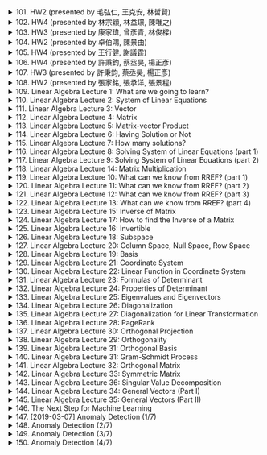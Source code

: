 <details>
<summary>101. HW2 (presented by 毛弘仁, 王克安, 林哲賢)</summary><br>

<a href="https://www.youtube.com/watch?v=It7qtXah9YU" target="_blank">
    <img src="https://img.youtube.com/vi/It7qtXah9YU/maxresdefault.jpg" 
        alt="[Youtube]" width="200">
</a>


</details>

<details>
<summary>102. HW4 (presented by 林宗穎, 林益璟, 陳唯之)</summary><br>

<a href="https://www.youtube.com/watch?v=fs7fNqEqwnE" target="_blank">
    <img src="https://img.youtube.com/vi/fs7fNqEqwnE/maxresdefault.jpg" 
        alt="[Youtube]" width="200">
</a>


</details>

<details>
<summary>103. HW3 (presented by 康家瑋, 曾彥青, 林俊樑)</summary><br>

<a href="https://www.youtube.com/watch?v=R0LP4HelkIc" target="_blank">
    <img src="https://img.youtube.com/vi/R0LP4HelkIc/maxresdefault.jpg" 
        alt="[Youtube]" width="200">
</a>


</details>

<details>
<summary>104. HW2 (presented by 卓伯鴻, 陳景由)</summary><br>

<a href="https://www.youtube.com/watch?v=n6rcXu9R23s" target="_blank">
    <img src="https://img.youtube.com/vi/n6rcXu9R23s/maxresdefault.jpg" 
        alt="[Youtube]" width="200">
</a>


</details>

<details>
<summary>105. HW4 (presented by 王行健, 謝議霆)</summary><br>

<a href="https://www.youtube.com/watch?v=Q3xi_stxlUY" target="_blank">
    <img src="https://img.youtube.com/vi/Q3xi_stxlUY/maxresdefault.jpg" 
        alt="[Youtube]" width="200">
</a>


</details>

<details>
<summary>106. HW4 (presented by 許秉鈞, 蔡丞昊, 楊正彥)</summary><br>

<a href="https://www.youtube.com/watch?v=N5wfwAnVZlk" target="_blank">
    <img src="https://img.youtube.com/vi/N5wfwAnVZlk/maxresdefault.jpg" 
        alt="[Youtube]" width="200">
</a>


</details>

<details>
<summary>107. HW3 (presented by 許秉鈞, 蔡丞昊, 楊正彥)</summary><br>

<a href="https://www.youtube.com/watch?v=Rd63BhmLr-M" target="_blank">
    <img src="https://img.youtube.com/vi/Rd63BhmLr-M/maxresdefault.jpg" 
        alt="[Youtube]" width="200">
</a>


</details>

<details>
<summary>108. HW2 (presented by 張家銘, 張承洋, 張景程)</summary><br>

<a href="https://www.youtube.com/watch?v=oITx1yP2hxE" target="_blank">
    <img src="https://img.youtube.com/vi/oITx1yP2hxE/maxresdefault.jpg" 
        alt="[Youtube]" width="200">
</a>


</details>

<details>
<summary>109. Linear Algebra Lecture 1: What are we going to learn?</summary><br>

<a href="https://www.youtube.com/watch?v=uUrt8xgdMbs" target="_blank">
    <img src="https://img.youtube.com/vi/uUrt8xgdMbs/maxresdefault.jpg" 
        alt="[Youtube]" width="200">
</a>


</details>

<details>
<summary>110. Linear Algebra Lecture 2: System of Linear Equations</summary><br>

<a href="https://www.youtube.com/watch?v=ZexDYHpmID8" target="_blank">
    <img src="https://img.youtube.com/vi/ZexDYHpmID8/maxresdefault.jpg" 
        alt="[Youtube]" width="200">
</a>


</details>

<details>
<summary>111. Linear Algebra Lecture 3: Vector</summary><br>

<a href="https://www.youtube.com/watch?v=tpNFMU7KsEU" target="_blank">
    <img src="https://img.youtube.com/vi/tpNFMU7KsEU/maxresdefault.jpg" 
        alt="[Youtube]" width="200">
</a>


</details>

<details>
<summary>112. Linear Algebra Lecture 4: Matrix</summary><br>

<a href="https://www.youtube.com/watch?v=FInagysEI0o" target="_blank">
    <img src="https://img.youtube.com/vi/FInagysEI0o/maxresdefault.jpg" 
        alt="[Youtube]" width="200">
</a>


</details>

<details>
<summary>113. Linear Algebra Lecture 5: Matrix-vector Product</summary><br>

<a href="https://www.youtube.com/watch?v=K2zzvo28X0g" target="_blank">
    <img src="https://img.youtube.com/vi/K2zzvo28X0g/maxresdefault.jpg" 
        alt="[Youtube]" width="200">
</a>


</details>

<details>
<summary>114. Linear Algebra Lecture 6: Having Solution or Not</summary><br>

<a href="https://www.youtube.com/watch?v=-E67rZSjTNI" target="_blank">
    <img src="https://img.youtube.com/vi/-E67rZSjTNI/maxresdefault.jpg" 
        alt="[Youtube]" width="200">
</a>


</details>

<details>
<summary>115. Linear Algebra Lecture 7: How many solutions?</summary><br>

<a href="https://www.youtube.com/watch?v=34HlThINCsc" target="_blank">
    <img src="https://img.youtube.com/vi/34HlThINCsc/maxresdefault.jpg" 
        alt="[Youtube]" width="200">
</a>


</details>

<details>
<summary>116. Linear Algebra Lecture 8: Solving System of Linear Equations (part 1)</summary><br>

<a href="https://www.youtube.com/watch?v=zuTH1WdREkY" target="_blank">
    <img src="https://img.youtube.com/vi/zuTH1WdREkY/maxresdefault.jpg" 
        alt="[Youtube]" width="200">
</a>


</details>

<details>
<summary>117. Linear Algebra Lecture 9: Solving System of Linear Equations (part 2)</summary><br>

<a href="https://www.youtube.com/watch?v=YzAg9l9FO7Y" target="_blank">
    <img src="https://img.youtube.com/vi/YzAg9l9FO7Y/maxresdefault.jpg" 
        alt="[Youtube]" width="200">
</a>


</details>

<details>
<summary>118. Linear Algebra Lecture 14: Matrix Multiplication</summary><br>

<a href="https://www.youtube.com/watch?v=yO8lDzf4jMs" target="_blank">
    <img src="https://img.youtube.com/vi/yO8lDzf4jMs/maxresdefault.jpg" 
        alt="[Youtube]" width="200">
</a>


</details>

<details>
<summary>119. Linear Algebra Lecture 10: What can we know from RREF? (part 1)</summary><br>

<a href="https://www.youtube.com/watch?v=ObibwhRY8xc" target="_blank">
    <img src="https://img.youtube.com/vi/ObibwhRY8xc/maxresdefault.jpg" 
        alt="[Youtube]" width="200">
</a>


</details>

<details>
<summary>120. Linear Algebra Lecture 11: What can we know from RREF? (part 2)</summary><br>

<a href="https://www.youtube.com/watch?v=G-afSDZgEVI" target="_blank">
    <img src="https://img.youtube.com/vi/G-afSDZgEVI/maxresdefault.jpg" 
        alt="[Youtube]" width="200">
</a>


</details>

<details>
<summary>121. Linear Algebra Lecture 12: What can we know from RREF? (part 3)</summary><br>

<a href="https://www.youtube.com/watch?v=UaBRpTMX98c" target="_blank">
    <img src="https://img.youtube.com/vi/UaBRpTMX98c/maxresdefault.jpg" 
        alt="[Youtube]" width="200">
</a>


</details>

<details>
<summary>122. Linear Algebra Lecture 13: What can we know from RREF? (part 4)</summary><br>

<a href="https://www.youtube.com/watch?v=mSMh27SxKbM" target="_blank">
    <img src="https://img.youtube.com/vi/mSMh27SxKbM/maxresdefault.jpg" 
        alt="[Youtube]" width="200">
</a>


</details>

<details>
<summary>123. Linear Algebra Lecture 15: Inverse of Matrix</summary><br>

<a href="https://www.youtube.com/watch?v=fOK-bLERPUM" target="_blank">
    <img src="https://img.youtube.com/vi/fOK-bLERPUM/maxresdefault.jpg" 
        alt="[Youtube]" width="200">
</a>


</details>

<details>
<summary>124. Linear Algebra Lecture 17: How to find the Inverse of a Matrix</summary><br>

<a href="https://www.youtube.com/watch?v=vV2ff0xFPbw" target="_blank">
    <img src="https://img.youtube.com/vi/vV2ff0xFPbw/maxresdefault.jpg" 
        alt="[Youtube]" width="200">
</a>


</details>

<details>
<summary>125. Linear Algebra Lecture 16: Invertible</summary><br>

<a href="https://www.youtube.com/watch?v=d43mGvCnuBU" target="_blank">
    <img src="https://img.youtube.com/vi/d43mGvCnuBU/maxresdefault.jpg" 
        alt="[Youtube]" width="200">
</a>


</details>

<details>
<summary>126. Linear Algebra Lecture 18: Subspace</summary><br>

<a href="https://www.youtube.com/watch?v=pXtXnY2b2-E" target="_blank">
    <img src="https://img.youtube.com/vi/pXtXnY2b2-E/maxresdefault.jpg" 
        alt="[Youtube]" width="200">
</a>


</details>

<details>
<summary>127. Linear Algebra Lecture 20: Column Space, Null Space, Row Space</summary><br>

<a href="https://www.youtube.com/watch?v=aW0JVmpIxas" target="_blank">
    <img src="https://img.youtube.com/vi/aW0JVmpIxas/maxresdefault.jpg" 
        alt="[Youtube]" width="200">
</a>


</details>

<details>
<summary>128. Linear Algebra Lecture 19: Basis</summary><br>

<a href="https://www.youtube.com/watch?v=GB48DyvC14o" target="_blank">
    <img src="https://img.youtube.com/vi/GB48DyvC14o/maxresdefault.jpg" 
        alt="[Youtube]" width="200">
</a>


</details>

<details>
<summary>129. Linear Algebra Lecture 21: Coordinate System</summary><br>

<a href="https://www.youtube.com/watch?v=im3kTm9jGEM" target="_blank">
    <img src="https://img.youtube.com/vi/im3kTm9jGEM/maxresdefault.jpg" 
        alt="[Youtube]" width="200">
</a>


</details>

<details>
<summary>130. Linear Algebra Lecture 22: Linear Function in Coordinate System</summary><br>

<a href="https://www.youtube.com/watch?v=IrAdVhE6VqI" target="_blank">
    <img src="https://img.youtube.com/vi/IrAdVhE6VqI/maxresdefault.jpg" 
        alt="[Youtube]" width="200">
</a>


</details>

<details>
<summary>131. Linear Algebra Lecture 23: Formulas of Determinant</summary><br>

<a href="https://www.youtube.com/watch?v=7fXtSUrKND0" target="_blank">
    <img src="https://img.youtube.com/vi/7fXtSUrKND0/maxresdefault.jpg" 
        alt="[Youtube]" width="200">
</a>


</details>

<details>
<summary>132. Linear Algebra Lecture 24: Properties of Determinant</summary><br>

<a href="https://www.youtube.com/watch?v=005nG8ZZVDE" target="_blank">
    <img src="https://img.youtube.com/vi/005nG8ZZVDE/maxresdefault.jpg" 
        alt="[Youtube]" width="200">
</a>


</details>

<details>
<summary>133. Linear Algebra Lecture 25: Eigenvalues and Eigenvectors</summary><br>

<a href="https://www.youtube.com/watch?v=1RyHRIP8QGg" target="_blank">
    <img src="https://img.youtube.com/vi/1RyHRIP8QGg/maxresdefault.jpg" 
        alt="[Youtube]" width="200">
</a>


</details>

<details>
<summary>134. Linear Algebra Lecture 26: Diagonalization</summary><br>

<a href="https://www.youtube.com/watch?v=TsB5_BiMFoo" target="_blank">
    <img src="https://img.youtube.com/vi/TsB5_BiMFoo/maxresdefault.jpg" 
        alt="[Youtube]" width="200">
</a>


</details>

<details>
<summary>135. Linear Algebra Lecture 27: Diagonalization for Linear Transformation</summary><br>

<a href="https://www.youtube.com/watch?v=L7Y8wB3xzEc" target="_blank">
    <img src="https://img.youtube.com/vi/L7Y8wB3xzEc/maxresdefault.jpg" 
        alt="[Youtube]" width="200">
</a>


</details>

<details>
<summary>136. Linear Algebra Lecture 28: PageRank</summary><br>

<a href="https://www.youtube.com/watch?v=pSg9TG_U_fY" target="_blank">
    <img src="https://img.youtube.com/vi/pSg9TG_U_fY/maxresdefault.jpg" 
        alt="[Youtube]" width="200">
</a>


</details>

<details>
<summary>137. Linear Algebra Lecture 30: Orthogonal Projection</summary><br>

<a href="https://www.youtube.com/watch?v=6WJikUaKKNo" target="_blank">
    <img src="https://img.youtube.com/vi/6WJikUaKKNo/maxresdefault.jpg" 
        alt="[Youtube]" width="200">
</a>


</details>

<details>
<summary>138. Linear Algebra Lecture 29: Orthogonality</summary><br>

<a href="https://www.youtube.com/watch?v=hxI7stenqaw" target="_blank">
    <img src="https://img.youtube.com/vi/hxI7stenqaw/maxresdefault.jpg" 
        alt="[Youtube]" width="200">
</a>


</details>

<details>
<summary>139. Linear Algebra Lecture 31: Orthogonal Basis</summary><br>

<a href="https://www.youtube.com/watch?v=98-0Q1ed3sM" target="_blank">
    <img src="https://img.youtube.com/vi/98-0Q1ed3sM/maxresdefault.jpg" 
        alt="[Youtube]" width="200">
</a>


</details>

<details>
<summary>140. Linear Algebra Lecture 31: Gram-Schmidt Process</summary><br>

<a href="https://www.youtube.com/watch?v=PzqVLldlHTE" target="_blank">
    <img src="https://img.youtube.com/vi/PzqVLldlHTE/maxresdefault.jpg" 
        alt="[Youtube]" width="200">
</a>


</details>

<details>
<summary>141. Linear Algebra Lecture 32: Orthogonal Matrix</summary><br>

<a href="https://www.youtube.com/watch?v=TmDYxL7HV68" target="_blank">
    <img src="https://img.youtube.com/vi/TmDYxL7HV68/maxresdefault.jpg" 
        alt="[Youtube]" width="200">
</a>


</details>

<details>
<summary>142. Linear Algebra Lecture 33: Symmetric Matrix</summary><br>

<a href="https://www.youtube.com/watch?v=0ijUQ-RfN3I" target="_blank">
    <img src="https://img.youtube.com/vi/0ijUQ-RfN3I/maxresdefault.jpg" 
        alt="[Youtube]" width="200">
</a>


</details>

<details>
<summary>143. Linear Algebra Lecture 36: Singular Value Decomposition</summary><br>

<a href="https://www.youtube.com/watch?v=OEJ0wxxLO7M" target="_blank">
    <img src="https://img.youtube.com/vi/OEJ0wxxLO7M/maxresdefault.jpg" 
        alt="[Youtube]" width="200">
</a>


</details>

<details>
<summary>144. Linear Algebra Lecture 34: General Vectors (Part I)</summary><br>

<a href="https://www.youtube.com/watch?v=o4dPfMkz_lw" target="_blank">
    <img src="https://img.youtube.com/vi/o4dPfMkz_lw/maxresdefault.jpg" 
        alt="[Youtube]" width="200">
</a>


</details>

<details>
<summary>145. Linear Algebra Lecture 35: General Vectors (Part II)</summary><br>

<a href="https://www.youtube.com/watch?v=7E7ZzTJFeng" target="_blank">
    <img src="https://img.youtube.com/vi/7E7ZzTJFeng/maxresdefault.jpg" 
        alt="[Youtube]" width="200">
</a>


</details>

<details>
<summary>146. The Next Step for Machine Learning</summary><br>

<a href="https://www.youtube.com/watch?v=XnyM3-xtxHs" target="_blank">
    <img src="https://img.youtube.com/vi/XnyM3-xtxHs/maxresdefault.jpg" 
        alt="[Youtube]" width="200">
</a>


</details>

<details>
<summary>147. [2019-03-07] Anomaly Detection (1/7)</summary><br>

<a href="https://www.youtube.com/watch?v=gDp2LXGnVLQ" target="_blank">
    <img src="https://img.youtube.com/vi/gDp2LXGnVLQ/maxresdefault.jpg" 
        alt="[Youtube]" width="200">
</a>

# 文章重點整理

## 核心主題
- 引入異常偵測的概念及其在不同領域中的應用。
- 探討異常偵測作為一個獨立研究主題的重要性。

## 主要觀念
1. **異常偵測的定義**：
   - 異常偵測是一種用於識別數據中異常或不尋常模式的技術。
2. **異常偵測的應用場景**：
   - 討論了其在詐欺偵測、網絡安全、醫療診斷等領域中的重要性。
3. **異常偵測的挑戰**：
   - 強調異常數據往往稀少且不具備足夠的特徵，導致模型訓練困難。

## 問題原因
1. **資料不平衡**：
   - 正常數據遠多於異常數據，造成模型對正常樣本過度學習。
2. **缺乏足夠的異常樣本**：
   - 異常事件通常罕見，難以通過少量數據訓練可靠的模型。
3. **開放集識別問題**：
   - 模型需要在未見過的類別上也能進行有效的分類和異常檢測。

## 解決方法
1. **使用先驗知識**：
   - 利用領域 knowledge 來提供訓練數據的額外信息。
2. **數據合成功技**：
   - 使用數據增強或生成模型（如GAN）來合成更多異常樣本。
3. **無監督學習方法**：
   - 採用聚類、密度估計等無監督技術來發現未知異常。
4. **混合模型**：
   - 結合生成對抗網絡和分類器，提升模型的泛化能力。

## 優化方式
1. **數據平衡**：
   - 使用過採樣或欠採樣技術來平衡正常與異常數據的比例。
2. **ensembling技術**：
   - 通過集成多個模型的結果來提高檢測精度和穩定性。
3. **在線學習**：
   - 對動態數據環境進行實時更新，適應新數據的變化。

## 結論
- 異常偵測是一項具備挑戰性的研究領域，需要結合多種技術手段來提升檢測性能。
- 隨著深度學習和無監督學習技術的進步，異常偵測將在更多實際應用中得到廣泛使用。

---

此文整理自所提供文章的內容，主要圍繞異常偵測的基本概念、挑戰及解決方案展開，並強調其在多個領域中的重要性。
</details>

<details>
<summary>148. Anomaly Detection (2/7)</summary><br>

<a href="https://www.youtube.com/watch?v=cYrNjLxkoXs" target="_blank">
    <img src="https://img.youtube.com/vi/cYrNjLxkoXs/maxresdefault.jpg" 
        alt="[Youtube]" width="200">
</a>


</details>

<details>
<summary>149. Anomaly Detection (3/7)</summary><br>

<a href="https://www.youtube.com/watch?v=ueDlm2FkCnw" target="_blank">
    <img src="https://img.youtube.com/vi/ueDlm2FkCnw/maxresdefault.jpg" 
        alt="[Youtube]" width="200">
</a>


</details>

<details>
<summary>150. Anomaly Detection (4/7)</summary><br>

<a href="https://www.youtube.com/watch?v=XwkHOUPbc0Q" target="_blank">
    <img src="https://img.youtube.com/vi/XwkHOUPbc0Q/maxresdefault.jpg" 
        alt="[Youtube]" width="200">
</a>


</details>


